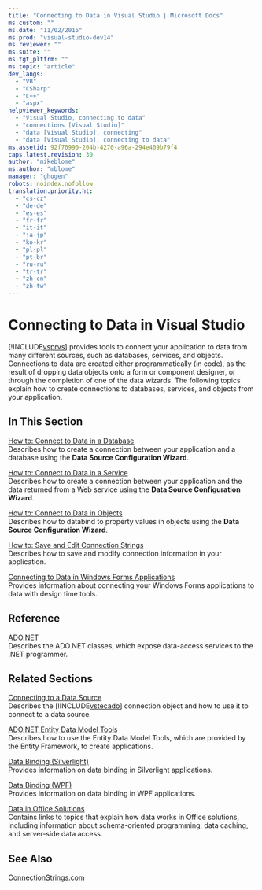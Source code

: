 ```yaml
---
title: "Connecting to Data in Visual Studio | Microsoft Docs"
ms.custom: ""
ms.date: "11/02/2016"
ms.prod: "visual-studio-dev14"
ms.reviewer: ""
ms.suite: ""
ms.tgt_pltfrm: ""
ms.topic: "article"
dev_langs: 
  - "VB"
  - "CSharp"
  - "C++"
  - "aspx"
helpviewer_keywords: 
  - "Visual Studio, connecting to data"
  - "connections [Visual Studio]"
  - "data [Visual Studio], connecting"
  - "data [Visual Studio], connecting to data"
ms.assetid: 92f76990-204b-4270-a96a-294e409b79f4
caps.latest.revision: 30
author: "mikeblome"
ms.author: "mblome"
manager: "ghogen"
robots: noindex,nofollow
translation.priority.ht: 
  - "cs-cz"
  - "de-de"
  - "es-es"
  - "fr-fr"
  - "it-it"
  - "ja-jp"
  - "ko-kr"
  - "pl-pl"
  - "pt-br"
  - "ru-ru"
  - "tr-tr"
  - "zh-cn"
  - "zh-tw"
---
```

# Connecting to Data in Visual Studio
[!INCLUDE[vsprvs](../code-quality/includes/vsprvs_md.md)] provides tools to connect your application to data from many different sources, such as databases, services, and objects. Connections to data are created either programmatically (in code), as the result of dropping data objects onto a form or component designer, or through the completion of one of the data wizards. The following topics explain how to create connections to databases, services, and objects from your application.  
  
## In This Section  
 [How to: Connect to Data in a Database](../data-tools/how-to-connect-to-data-in-a-database.md)  
 Describes how to create a connection between your application and a database using the **Data Source Configuration Wizard**.  
  
 [How to: Connect to Data in a Service](../data-tools/how-to-connect-to-data-in-a-service.md)  
 Describes how to create a connection between your application and the data returned from a Web service using the **Data Source Configuration Wizard**.  
  
 [How to: Connect to Data in Objects](http://msdn.microsoft.com/en-us/Library/862fd351-0f4d-4220-9743-6103b87dc24b)  
 Describes how to databind to property values in objects using the **Data Source Configuration Wizard**.  
  
 [How to: Save and Edit Connection Strings](http://msdn.microsoft.com/en-us/Library/f8ef3a2c-029c-423b-9d9e-a4f1add4f640)  
 Describes how to save and modify connection information in your application.  
  
 [Connecting to Data in Windows Forms Applications](../data-tools/connecting-to-data-in-windows-forms-applications.md)  
 Provides information about connecting your Windows Forms applications to data with design time tools.  
  
## Reference  
 [ADO.NET](http://msdn.microsoft.com/en-us/Library/5b96ed06-9759-4966-a797-a1d5f6ee50ca)  
 Describes the ADO.NET classes, which expose data-access services to the .NET programmer.  
  
## Related Sections  
 [Connecting to a Data Source](http://msdn.microsoft.com/en-us/Library/9abc3f92-1be3-4e1a-b360-762dc689650e)  
 Describes the [!INCLUDE[vstecado](../data-tools/includes/vstecado_md.md)] connection object and how to use it to connect to a data source.  
  
 [ADO.NET Entity Data Model  Tools](http://msdn.microsoft.com/en-us/91076853-0881-421b-837a-f582f36be527)  
 Describes how to use the Entity Data Model Tools, which are provided by the Entity Framework, to create applications.  
  
 [Data Binding (Silverlight)](http://go.microsoft.com/fwlink/?LinkId=166342)  
 Provides information on data binding in Silverlight applications.  
  
 [Data Binding (WPF)](http://msdn.microsoft.com/en-us/Library/90f79b97-17e7-40d1-abf0-3ba600ad1d7e)  
 Provides information on data binding in WPF applications.  
  
 [Data in Office Solutions](/office-dev/office-dev/data-in-office-solutions)  
 Contains links to topics that explain how data works in Office solutions, including information about schema-oriented programming, data caching, and server-side data access.  
  
## See Also  
 [ConnectionStrings.com](http://www.connectionstrings.com)
